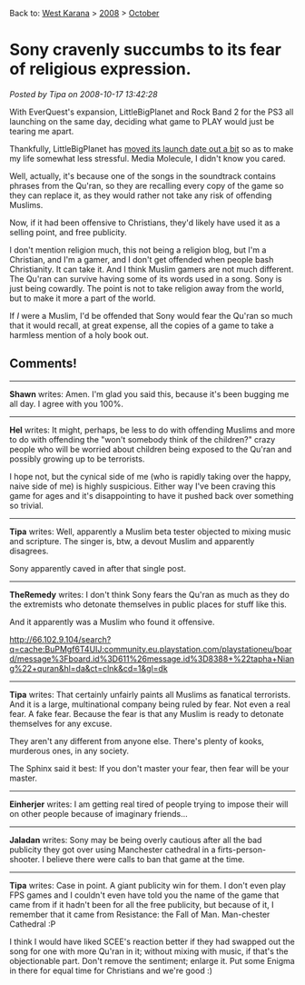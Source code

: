 Back to: [West Karana](/posts/westkarana.md) > [2008](/posts/2008/westkarana.md) > [October](./westkarana.md)
# Sony cravenly succumbs to its fear of religious expression.

*Posted by Tipa on 2008-10-17 13:42:28*

With EverQuest's expansion, LittleBigPlanet and Rock Band 2 for the PS3 all launching on the same day, deciding what game to PLAY would just be tearing me apart.

Thankfully, LittleBigPlanet has [moved its launch date out a bit](http://www.eurogamer.net/article.php?article_id=262215) so as to make my life somewhat less stressful. Media Molecule, I didn't know you cared.

Well, actually, it's because one of the songs in the soundtrack contains phrases from the Qu'ran, so they are recalling every copy of the game so they can replace it, as they would rather not take any risk of offending Muslims.

Now, if it had been offensive to Christians, they'd likely have used it as a selling point, and free publicity.

I don't mention religion much, this not being a religion blog, but I'm a Christian, and I'm a gamer, and I don't get offended when people bash Christianity. It can take it. And I think Muslim gamers are not much different. The Qu'ran can survive having some of its words used in a song. Sony is just being cowardly. The point is not to take religion away from the world, but to make it more a part of the world.

If *I* were a Muslim, I'd be offended that Sony would fear the Qu'ran so much that it would recall, at great expense, all the copies of a game to take a harmless mention of a holy book out.
## Comments!

---

**Shawn** writes: Amen. I'm glad you said this, because it's been bugging me all day. I agree with you 100%.

---

**Hel** writes: It might, perhaps, be less to do with offending Muslims and more to do with offending the "won't somebody think of the children?" crazy people who will be worried about children being exposed to the Qu'ran and possibly growing up to be terrorists. 

I hope not, but the cynical side of me (who is rapidly taking over the happy, naive side of me) is highly suspicious. Either way I've been craving this game for ages and it's disappointing to have it pushed back over something so trivial.

---

**Tipa** writes: Well, apparently a Muslim beta tester objected to mixing music and scripture. The singer is, btw, a devout Muslim and apparently disagrees.

Sony apparently caved in after that single post.

---

**TheRemedy** writes: I don't think Sony fears the Qu'ran as much as they do the extremists who detonate themselves in public places for stuff like this.

And it apparently was a Muslim who found it offensive.

http://66.102.9.104/search?q=cache:BuPMgf6T4UIJ:community.eu.playstation.com/playstationeu/board/message%3Fboard.id%3D611%26message.id%3D8388+%22tapha+Niang%22+quran&hl=da&ct=clnk&cd=1&gl=dk

---

**Tipa** writes: That certainly unfairly paints all Muslims as fanatical terrorists. And it is a large, multinational company being ruled by fear. Not even a real fear. A fake fear. Because the fear is that any Muslim is ready to detonate themselves for any excuse.

They aren't any different from anyone else. There's plenty of kooks, murderous ones, in any society.

The Sphinx said it best: If you don't master your fear, then fear will be your master.

---

**Einherjer** writes: I am getting real tired of people trying to impose their will on other people because of imaginary friends...

---

**Jaladan** writes: Sony may be being overly cautious after all the bad publicity they got over using Manchester cathedral in a firts-person-shooter. I believe there were calls to ban that game at the time.

---

**Tipa** writes: Case in point. A giant publicity win for them. I don't even play FPS games and I couldn't even have told you the name of the game that came from if it hadn't been for all the free publicity, but because of it, I remember that it came from Resistance: the Fall of Man. Man-chester Cathedral :P

I think I would have liked SCEE's reaction better if they had swapped out the song for one with more Qu'ran in it; without mixing with music, if that's the objectionable part. Don't remove the sentiment; enlarge it. Put some Enigma in there for equal time for Christians and we're good :)

